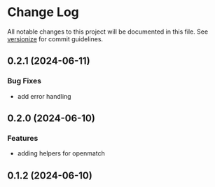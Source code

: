 # Change Log

All notable changes to this project will be documented in this file. See [versionize](https://github.com/versionize/versionize) for commit guidelines.

<a name="0.2.1"></a>
## 0.2.1 (2024-06-11)

### Bug Fixes

* add error handling

<a name="0.2.0"></a>
## 0.2.0 (2024-06-10)

### Features

* adding helpers for openmatch

<a name="0.1.2"></a>
## 0.1.2 (2024-06-10)

